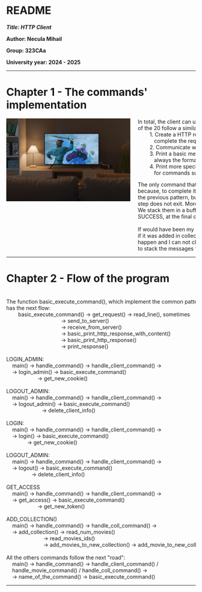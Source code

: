 README
====

***Title: HTTP Client***

**Author: Necula Mihail**

**Group: 323CAa**

**University year: 2024 - 2025**

---

Chapter 1 - The commands' implementation
====

<img src="media/frozen.jpeg" style="float: left; margin-right: 20px; width: 330px;">

<pre style="font-family: inherit; font-size: inherit; line-height: inherit; color: inherit; background: transparent; border: none">
In total, the client can use 20 commands, which can be seen in the file "client.h". 19
of the 20 follow a similar pattern:
		1. Create a HTTP request. (In some cases, ask additional information to
		   complete the request.)
		2. Communicate with the server. (Send the request. + Receive an answer.)
		3. Print a basic message to resume the received response. The message has
		   always the format "ERROR: %s" or "SUCCESS: %s".
		4. Print more specific data from response if it's the case. We need this step
		   for commands such as "get_users", "get_movie", "get_movies" and so on.
</pre>

<pre style="font-family: inherit; font-size: inherit; line-height: inherit; color: inherit; background: transparent; border: none">
The only command that needs special attention is "add_collection". This happens
because, to complete it, we need to send more requests to server. We will follow
the previous pattern, but we will go trough it more times. In this case, the forth
step does not exit. More, in the third one, we do not print the messages immediately.
We stack them in a buffer and print them together with an only label of type ERROR /
SUCCESS, at the final of the command's execution.

If would have been my choice, i would have printed after every movie's id introduced,
if it was added in collection or not. Unfortunately, the checker does not let this to
happen and I can not change its behavior (at least for now). So, the only solution was
to stack the messages for this command, "add_collection". 
</pre>

---

Chapter 2 - Flow of the program
====

<pre style="font-family: inherit; font-size: inherit; line-height: inherit; color: inherit; background: transparent; border: none">

The function basic_execute_command(), which implement the common pattern,
has the next flow:
		basic_execute_command() -> get_request() -> read_line(), sometimes
								     -> send_to_server()
								     -> receive_from_server()
								     -> basic_print_http_response_with_content()
								     -> basic_print_http_response()
								     -> print_response()

LOGIN_ADMIN:
	main() -> handle_command() -> handle_client_command() ->
	-> login_admin() -> basic_execute_command()
					 -> get_new_cookie()

LOGOUT_ADMIN:
	main() -> handle_command() -> handle_client_command() ->
	-> logout_admin() -> basic_execute_command()
					    -> delete_client_info()

LOGIN:
	main() -> handle_command() -> handle_client_command() ->
	-> login() -> basic_execute_command()
			  -> get_new_cookie()

LOGOUT_ADMIN:
	main() -> handle_command() -> handle_client_command() ->
	-> logout() -> basic_execute_command()
			     -> delete_client_info()

GET_ACCESS
	main() -> handle_command() -> handle_client_command() ->
	-> get_access() -> basic_execute_command()
				     -> get_new_token()

ADD_COLLECTION()
	main() -> handle_command() -> handle_coll_command() ->
	-> add_collection() -> read_num_movies()
					     -> read_movies_ids()
					     -> add_movies_to_new_collection() -> add_movie_to_new_collection()

All the others commands follow the next "road":
	main() -> handle_command() -> handle_client_command() /
	handle_movie_command() / handle_coll_command() ->
	-> name_of_the_command() -> basic_execute_command()
</pre>

---
